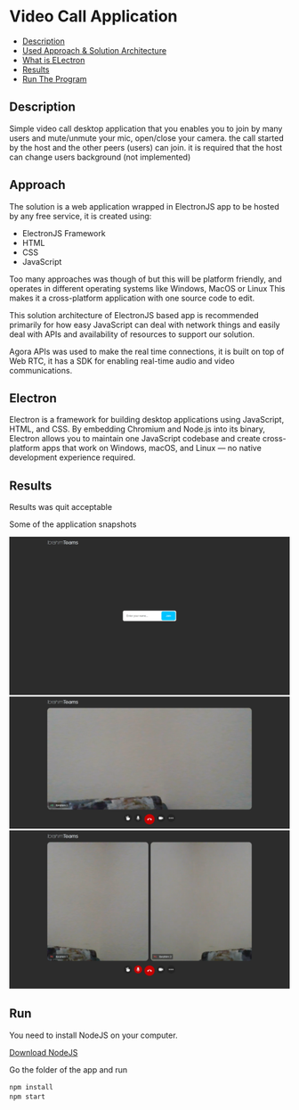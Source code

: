 # Video Call Application

- [Description](#description)
- [Used Approach & Solution Architecture](#approach)
- [What is ELectron](#electron)
- [Results](#results)
- [Run The Program](#run)

## Description

Simple video call desktop application that you enables you to join by many users and mute/unmute
your mic, open/close your camera. the call started by the host and the other peers (users) can join.
it is required that the host can change users background (not implemented)


## Approach
The solution is a web application wrapped in ElectronJS app to be hosted by any free service, it is created using:
- ElectronJS Framework
- HTML
- CSS
- JavaScript

Too many approaches was though of but this will be platform friendly, and operates in different operating systems like Windows, MacOS or Linux
This makes it a cross-platform application with one source code to edit.

This solution architecture of ElectronJS based app is recommended primarily for how easy JavaScript can deal with network things
and easily deal with APIs and availability of resources to support our solution.

Agora APIs was used to make the real time connections, it is built on top of Web RTC, it has a SDK for enabling 
real-time audio and video communications.

## Electron

Electron is a framework for building desktop applications using JavaScript, HTML, and CSS. By embedding Chromium and Node.js into its binary, Electron allows you to maintain one JavaScript codebase and create cross-platform apps that work on Windows, macOS, and Linux — no native development experience required.

## Results
Results was quit acceptable 

Some of the application snapshots

![img.png](./imgs/img.png)
![img_3.png](./imgs/img_3.png)
![img_2.png](./imgs/img_2.png)

## Run 

You need to install NodeJS on your computer.

[Download NodeJS](https://nodejs.org/en/download/)

Go the folder of the app and run
```Javascript
npm install
npm start
```
